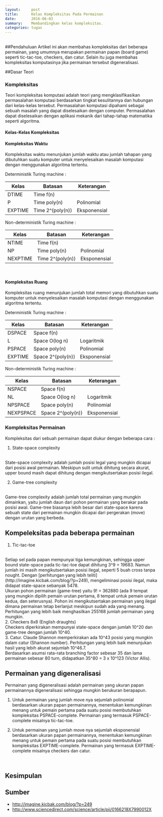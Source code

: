 ```yaml
---
layout:     post
title:      Kelas Kompleksitas Pada Permainan
date:       2016-06-03
summary:    Membandingkan kelas kompleksitas.
categories: tugas
---
```

<br>
##Pendahuluan
Artikel ini akan membahas kompleksitas dari beberapa permainan, yang umumnya merupakan permainan papan (board game) seperti tic-tac-toe, checkers, dan catur. Selain itu juga membahas kompleksitas komputasinya jika permainan tersebut digeneralisasi.
<br>

##Dasar Teori

### Kompleksitas
Teori kompleksitas komputasi adalah teori yang mengklasifikasikan permasalahan komputasi berdasarkan tingkat kesulitannya dan hubungan dari kelas-kelas tersebut. Permasalahan komputasi dipahami sebagai sebuah masalah yang dapat diselesaikan dengan computer. Permasalahan dapat diselesaikan dengan aplikasi mekanik dari tahap-tahap matematika seperti algoritma.

#### Kelas-Kelas Kompleksitas

#### Kompleksitas Waktu
Kompleksitas waktu menunjukan jumlah waktu atau jumlah tahapan yang dibutuhkan suatu komputer untuk menyelesaikan masalah komputasi dengan menggunakan algoritma tertentu.

Deterministik Turing machine :

| Kelas         | Batasan             | Keterangan    |
| ------------- | ------------------- | ------------- |
| DTIME         | Time f(n)           |               |
| P             | Time poly(n)        | Polinomial    |
| EXPTIME       | Time 2^(poly(n))    | Eksponensial  |

Non-deterministik Turing machine :

| Kelas         | Batasan             | Keterangan    |
| ------------- | ------------------- | ------------- |
| NTIME         | Time f(n)           |               |
| NP            | Time poly(n)        | Polinomial    |
| NEXPTIME      | Time 2^(poly(n))    | Eksponensial  |

<br>

#### Kompleksitas Ruang
Kompleksitas ruang menunjukan jumlah total memori yang dibutuhkan suatu komputer untuk menyelesaikan masalah komputasi dengan menggunakan algoritma tertentu.

Deterministik Turing machine :

| Kelas         | Batasan             | Keterangan    |
| ------------- | ------------------- | ------------- |
| DSPACE        | Space f(n)          |               |
| L             | Space O(log n)      | Logaritmik    |
| PSPACE        | Space poly(n)       | Polinomial    |
| EXPTIME       | Space 2^(poly(n))   | Eksponensial  |

Non-deterministik Turing machine :

| Kelas         | Batasan             | Keterangan    |
| ------------- | ------------------- | ------------- |
| NSPACE        | Space f(n)          |               |
| NL            | Space O(log n)      | Logaritmik    |
| NPSPACE       | Space poly(n)       | Polinomial    |
| NEXPSPACE     | Space 2^(poly(n))   | Eksponensial  |

### Kompleksitas Permainan
Kompleksitas dari sebuah permainan dapat diukur dengan beberapa cara :

1. State-space complexity
<br>
State-space complexity adalah jumlah posisi legal yang mungkin dicapai dari posisi awal permainan. Meskipun sulit untuk dihitung secara akurat, upper bound masih dapat dihitung dengan mengikutsertakan posisi ilegal.

2. Game-tree complexity
<br>
Game-tree complexity adalah jumlah total permainan yang mungkin dimainkan, yaitu jumlah daun dari pohon permainan yang berakar pada posisi awal. Game-tree biasanya lebih besar dari state-space karena sebuah state dari permainan mungkin dicapai dari pergerakan (move) dengan urutan yang berbeda.

## Kompeleksitas pada beberapa permainan

1. Tic-tac-toe
<br>
Setiap sel pada papan mempunyai tiga kemungkinan, sehingga upper bound state-space pada tic-tac-toe dapat dihitung 3^9 = 19683. Namun jumlah ini masih mengikutsertakan posisi ilegal, seperti 5 buah cross tanpa nought. Dengan [perhitungan yang lebih teliti](http://imagine.kicbak.com/blog/?p=249), mengeliminasi posisi ilegal, maka didapat state-space sebanyak 5478.
<br>
Ukuran pohon permainan (game-tree) yaitu 9! = 362880 (ada 9 tempat yang mungkin dipilih pemain urutan pertama, 8 tempat untuk pemain urutan kedua, dan seterusnya). Pohon ini mengikutsertakan permainan yang ilegal dimana permainan tetap berlanjut meskipun sudah ada yang menang. Perhitungan yang lebih baik menghasilkan 255168 jumlah permainan yang mungkin.
<br>
2. Checkers 8x8 (English draughts)
<br>
Checkers diperkirakan mempunyai state-space dengan jumlah 10^20 dan game-tree dengan jumlah 10^40.
<br>
3. Catur.
Claude Shannon memperkirakan ada 10^43 posisi yang mungkin dalam catur (Shannon number). Perhitungan yang lebih baik menunjukan hasil yang lebih akurat sejumlah 10^46.7.
<br>
Berdasarkan asumsi rata-rata branching factor sebesar 35 dan lama permainan sebesar 80 turn, didapatkan 35^80 = 3 x 10^123 (Victor Allis).
<br>

## Permainan yang digeneralisasi
Permainan yang digeneralisasi adalah permainan yang ukuran papan permainannya digeneralisasi sehingga mungkin berukuran berapapun.
1. Untuk permainan yang jumlah move nya sejumlah polinomial berdasarkan ukuran papan permainannya, menentukan kemungkinan menang untuk pemain pertama pada suatu posisi membutuhkan kompleksitas PSPACE-complete. Permainan yang termasuk PSPACE-complete misalnya tic-tac-toe.

2. Untuk permainan yang jumlah move nya sejumlah eksponensial berdasarkan ukuran papan permainannya, menentukan kemungkinan menang untuk pemain pertama pada suatu posisi membutuhkan kompleksitas EXPTIME-complete. Permainan yang termasuk EXPTIME-complete misalnya checkers dan catur.
<br>

## Kesimpulan

## Sumber
- http://imagine.kicbak.com/blog/?p=249
- http://www.sciencedirect.com/science/article/pii/0166218X7990012X
